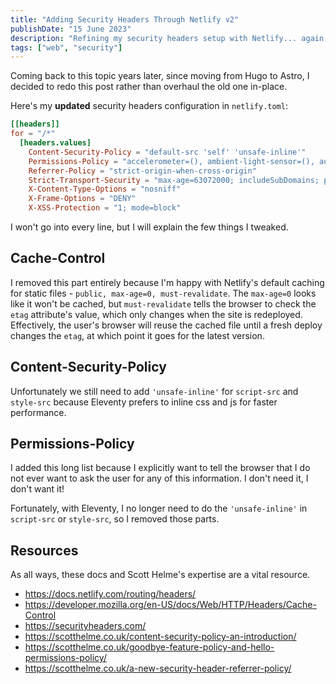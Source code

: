 ```yaml
---
title: "Adding Security Headers Through Netlify v2"
publishDate: "15 June 2023"
description: "Refining my security headers setup with Netlify... again."
tags: ["web", "security"]
---
```


Coming back to this topic years later, since moving from Hugo to Astro, I decided to redo this post rather than overhaul the old one in-place.

Here's my **updated** security headers configuration in `netlify.toml`:

```toml
[[headers]]
for = "/*"
  [headers.values]
    Content-Security-Policy = "default-src 'self' 'unsafe-inline'"
    Permissions-Policy = "accelerometer=(), ambient-light-sensor=(), autoplay=(), battery=(), camera=(), cross-origin-isolated=(), display-capture=(), document-domain=(), encrypted-media=(), execution-while-not-rendered=(), execution-while-out-of-viewport=(), fullscreen=(), geolocation=(), gyroscope=(), keyboard-map=(), magnetometer=(), microphone=(), midi=(), navigation-override=(), payment=(), picture-in-picture=(), publickey-credentials-get=(), screen-wake-lock=(), sync-xhr=(), usb=(), web-share=(), xr-spatial-tracking=(), clipboard-read=(), clipboard-write=(), gamepad=(), speaker-selection=(), conversion-measurement=(), focus-without-user-activation=(), hid=(), idle-detection=(), interest-cohort=(), serial=(), sync-script=(), trust-token-redemption=(), unload=(), vertical-scroll=()"
    Referrer-Policy = "strict-origin-when-cross-origin"
    Strict-Transport-Security = "max-age=63072000; includeSubDomains; preload"
    X-Content-Type-Options = "nosniff"
    X-Frame-Options = "DENY"
    X-XSS-Protection = "1; mode=block"
```

I won't go into every line, but I will explain the few things I tweaked.

## Cache-Control

I removed this part entirely because I'm happy with Netlify's default caching for static files - `public, max-age=0, must-revalidate`. The `max-age=0` looks like it won't be cached, but `must-revalidate` tells the browser to check the `etag` attribute's value, which only changes when the site is redeployed. Effectively, the user's browser will reuse the cached file until a fresh deploy changes the `etag`, at which point it goes for the latest version.

## Content-Security-Policy

Unfortunately we still need to add `'unsafe-inline'` for `script-src` and `style-src` because Eleventy prefers to inline css and js for faster performance.

## Permissions-Policy

I added this long list because I explicitly want to tell the browser that I do not ever want to ask the user for any of this information. I don't need it, I don't want it!

Fortunately, with Eleventy, I no longer need to do the `'unsafe-inline'` in `script-src` or `style-src`, so I removed those parts.

## Resources

As all ways, these docs and Scott Helme's expertise are a vital resource.

- <https://docs.netlify.com/routing/headers/>
- <https://developer.mozilla.org/en-US/docs/Web/HTTP/Headers/Cache-Control>
- <https://securityheaders.com/>
- <https://scotthelme.co.uk/content-security-policy-an-introduction/>
- <https://scotthelme.co.uk/goodbye-feature-policy-and-hello-permissions-policy/>
- <https://scotthelme.co.uk/a-new-security-header-referrer-policy/>
